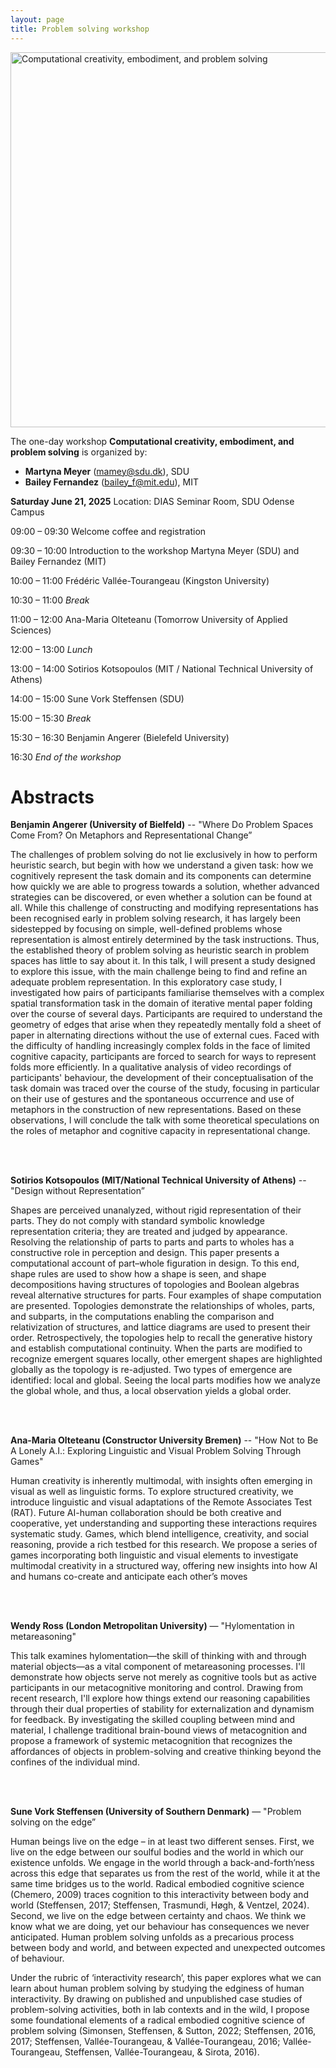 ```yaml
---
layout: page
title: Problem solving workshop
---
```


<div class="text-center">
  <img src="{{ 'assets/img/problem_solving_poster.png' | relative_url }}" alt="Computational creativity, embodiment, and problem solving" width="600" />
</div>

The one-day workshop **Computational creativity, embodiment, and problem solving** is organized by:
- **Martyna Meyer** (mamey@sdu.dk), SDU
- **Bailey Fernandez** (bailey_f@mit.edu), MIT

**Saturday June 21, 2025**
Location: DIAS Seminar Room, SDU Odense Campus

09:00 – 09:30 Welcome coffee and registration

09:30 – 10:00 Introduction to the workshop
Martyna Meyer (SDU) and Bailey Fernandez (MIT)

10:00 – 11:00 Frédéric Vallée-Tourangeau (Kingston University)

10:30 – 11:00 _Break_

11:00 – 12:00 Ana-Maria Olteteanu (Tomorrow University of Applied Sciences)

12:00 – 13:00 _Lunch_

13:00 – 14:00 Sotirios Kotsopoulos (MIT / National Technical University of Athens)

14:00 – 15:00 Sune Vork Steffensen (SDU)

15:00 – 15:30 _Break_

15:30 – 16:30 Benjamin Angerer (Bielefeld University)

16:30 _End of the workshop_


# Abstracts

**Benjamin Angerer (University of Bielfeld)** -- "Where Do Problem Spaces Come From? On Metaphors and Representational Change”

The challenges of problem solving do not lie exclusively in how to perform heuristic search, but begin with how we understand a given task: how we cognitively represent the task domain and its components can determine how quickly we are able to progress towards a solution, whether advanced strategies can be discovered, or even whether a solution can be found at all. While this challenge of constructing and modifying representations has been recognised early in problem solving research, it has largely been sidestepped by focusing on simple, well-defined problems whose representation is almost entirely determined by the task instructions. Thus, the established theory of problem solving as heuristic search in problem spaces has little to say about it.
In this talk, I will present a study designed to explore this issue, with the main challenge being to find and refine an adequate problem representation. In this exploratory case study, I investigated how pairs of participants familiarise themselves with a complex spatial transformation task in the domain of iterative mental paper folding over the course of several days. Participants are required to understand the geometry of edges that arise when they repeatedly mentally fold a sheet of paper in alternating directions without the use of external cues. Faced with the difficulty of handling increasingly complex folds in the face of limited cognitive capacity, participants are forced to search for ways to represent folds more efficiently. In a qualitative analysis of video recordings of participants' behaviour, the development of their conceptualisation of the task domain was traced over the course of the study, focusing in particular on their use of gestures and the spontaneous occurrence and use of metaphors in the construction of new representations. Based on these observations, I will conclude the talk with some theoretical speculations on the roles of metaphor and cognitive capacity in representational change.

<br/><br/>

**Sotirios Kotsopoulos (MIT/National Technical University of Athens)** -- "Design without Representation”

Shapes are perceived unanalyzed, without rigid representation of their parts. They do not comply with standard symbolic knowledge representation criteria; they are treated and judged by appearance. Resolving the relationship of parts to parts and parts to wholes has a constructive role in perception and design. This paper presents a computational account of part–whole figuration in design. To this end, shape rules are used to show how a shape is seen, and shape decompositions having structures of topologies and Boolean algebras reveal alternative structures for parts. Four examples of shape computation are presented. Topologies demonstrate the relationships of wholes, parts, and subparts, in the computations enabling the comparison and relativization of structures, and lattice diagrams are used to present their order. Retrospectively, the topologies help to recall the generative history and establish computational continuity. When the parts are modified to recognize emergent squares locally, other emergent shapes are highlighted globally as the topology is re-adjusted. Two types of emergence are identified: local and global. Seeing the local parts modifies how we analyze the global whole, and thus, a local observation yields a global order.

<br/><br/>

**Ana-Maria Olteteanu (Constructor University Bremen)**  -- "How Not to Be A Lonely A.I.: Exploring Linguistic and Visual Problem Solving Through Games"

Human creativity is inherently multimodal, with insights often emerging in visual as well as linguistic forms. To explore structured creativity, we introduce linguistic and visual adaptations of the Remote Associates Test (RAT). Future AI-human collaboration should be both creative and cooperative, yet understanding and supporting these interactions requires systematic study. Games, which blend intelligence, creativity, and social reasoning, provide a rich testbed for this research. We propose a series of games incorporating both linguistic and visual elements to investigate multimodal creativity in a structured way, offering new insights into how AI and humans co-create and anticipate each other’s moves

<br/><br/>

**Wendy Ross (London Metropolitan University)** — "Hylomentation in metareasoning"

This talk examines hylomentation—the skill of thinking with and through material objects—as a vital component of metareasoning processes. I'll demonstrate how objects serve not merely as cognitive tools but as active participants in our metacognitive monitoring and control. Drawing from recent research, I'll explore how things extend our reasoning capabilities through their dual properties of stability for externalization and dynamism for feedback. By investigating the skilled coupling between mind and material, I challenge traditional brain-bound views of metacognition and propose a framework of systemic metacognition that recognizes the affordances of objects in problem-solving and creative thinking beyond the confines of the individual mind.

<br/><br/>

**Sune Vork Steffensen (University of Southern Denmark)** — "Problem solving on the edge”

Human beings live on the edge – in at least two different senses. First, we live on the edge between our soulful bodies and the world in which our existence unfolds. We engage in the world through a back-and-forth’ness across this edge that separates us from the rest of the world, while it at the same time bridges us to the world. Radical embodied cognitive science (Chemero, 2009) traces cognition to this interactivity between body and world (Steffensen, 2017; Steffensen, Trasmundi, Høgh, & Ventzel, 2024). Second, we live on the edge between certainty and chaos. We think we know what we are doing, yet our behaviour has consequences we never anticipated. Human problem solving unfolds as a precarious process between body and world, and between expected and unexpected outcomes of behaviour.

Under the rubric of ‘interactivity research’, this paper explores what we can learn about human problem solving by studying the edginess of human interactivity. By drawing on published and unpublished case studies of problem-solving activities, both in lab contexts and in the wild, I propose some foundational elements of a radical embodied cognitive science of problem solving (Simonsen, Steffensen, & Sutton, 2022; Steffensen, 2016, 2017; Steffensen, Vallée-Tourangeau, & Vallée-Tourangeau, 2016; Vallée-Tourangeau, Steffensen, Vallée-Tourangeau, & Sirota, 2016).
